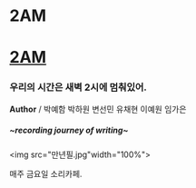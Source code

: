 # 2AM
<!doctype html>
<html lang="en" dir="ltr">
<head>
  <title>2AM</title>
  <meta charset="utf-8">
</head>

<body>
  <h1><a href="2.html">2AM</a></h1>
  <h3>우리의 시간은 새벽 2시에 멈춰있어.</h3>
  <strong>Author</strong> / 박예함 박하원 변선민 유채현 이예원 임가은
  <h5>~recording journey of writing~</h5>

  <img src="만년필.jpg"width="100%">
  <p>매주 금요일 소리카페.</p>
</body>
</html>

